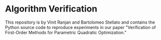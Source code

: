 # Algorithm Verification
This repository is by Vinit Ranjan and Bartolomeo Stellato and contains the Python source code to reproduce experiments in our paper "Verification of First-Order Methods for Parametric Quadratic Optimization."

